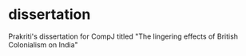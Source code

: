 # dissertation
Prakriti's dissertation for CompJ titled "The lingering effects of British Colonialism on India"
